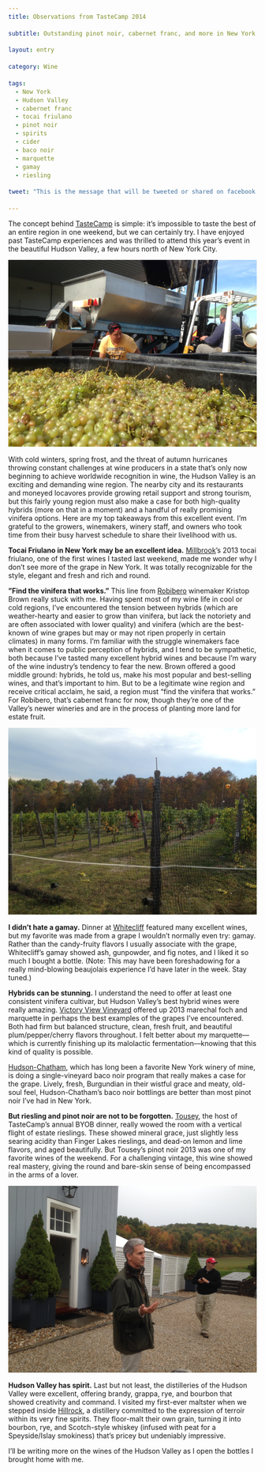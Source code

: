 ```yaml
---
title: Observations from TasteCamp 2014

subtitle: Outstanding pinot noir, cabernet franc, and more in New York’s Hudson Valley

layout: entry

category: Wine

tags:
  - New York
  - Hudson Valley
  - cabernet franc
  - tocai friulano
  - pinot noir
  - spirits
  - cider
  - baco noir
  - marquette
  - gamay
  - riesling

tweet: "This is the message that will be tweeted or shared on facebook. It should be enclosed in quotation marks for safety."

---
```


The concept behind [TasteCamp](http://newyorkcorkreport.com/tastecamp/) is simple: it’s impossible to taste the best of an entire region in one weekend, but we can certainly try. I have enjoyed past TasteCamp experiences and was thrilled to attend this year’s event in the beautiful Hudson Valley, a few hours north of New York City. 

![Millbrook chardonnay harvest and grapes](/photos/millbrookchard.jpg "Chardonnay harvest at Millbrook")

With cold winters, spring frost, and the threat of autumn hurricanes throwing constant challenges at wine producers in a state that’s only now beginning to achieve worldwide recognition in wine, the Hudson Valley is an exciting and demanding wine region. The nearby city and its restaurants and moneyed locavores provide growing retail support and strong tourism, but this fairly young region must also make a case for both high-quality hybrids (more on that in a moment) and a handful of really promising vinifera options. Here are my top takeaways from this excellent event. I’m grateful to the growers, winemakers, winery staff, and owners who took time from their busy harvest schedule to share their livelihood with us.

**Tocai Friulano in New York may be an excellent idea.**
[Millbrook](http://www.millbrookwine.com/index.php)’s 2013 tocai friulano, one of the first wines I tasted last weekend, made me wonder why I don’t see more of the grape in New York. It was totally recognizable for the style, elegant and fresh and rich and round. 

**”Find the vinifera that works.”**
This line from [Robibero](http://www.robiberofamilyvineyards.com) winemaker Kristop Brown really stuck with me. Having spent most of my wine life in cool or cold regions, I’ve encountered the tension between hybrids (which are weather-hearty and easier to grow than vinifera, but lack the notoriety and are often associated with lower quality) and vinifera (which are the best-known of wine grapes but may or may not ripen properly in certain climates) in many forms. I’m familiar with the struggle winemakers face when it comes to public perception of hybrids, and I tend to be sympathetic, both because I’ve tasted many excellent hybrid wines and because I’m wary of the wine industry’s tendency to fear the new. Brown offered a good middle ground: hybrids, he told us, make his most popular and best-selling wines, and that’s important to him. But to be a legitimate wine region and receive critical acclaim, he said, a region must “find the vinifera that works.” For Robibero, that’s cabernet franc for now, though they’re one of the Valley’s newer wineries and are in the process of planting more land for estate fruit.

![Robibero vineyard rows](/photos/robiberovineyard.jpg "Robibero's fairly new vineyard, to be expanded in the next year.")

**I didn’t hate a gamay.**
Dinner at [Whitecliff](http://www.whitecliffwine.com) featured many excellent wines, but my favorite was made from a grape I wouldn’t normally even try: gamay. Rather than the candy-fruity flavors I usually associate with the grape, Whitecliff’s gamay showed ash, gunpowder, and fig notes, and I liked it so much I bought a bottle. (Note: This may have been foreshadowing for a really mind-blowing beaujolais experience I’d have later in the week. Stay tuned.)

**Hybrids can be stunning.**
I understand the need to offer at least one consistent vinifera cultivar, but Hudson Valley’s best hybrid wines were really amazing. [Victory View Vineyard](http://upperhudsonvalleywinetrail.com/wineries/victory-view-vineyard2/) offered up 2013 marechal foch and marquette in perhaps the best examples of the grapes I’ve encountered. Both had firm but balanced structure, clean, fresh fruit, and beautiful plum/pepper/cherry flavors throughout. I felt better about my marquette––which is currently finishing up its malolactic fermentation––knowing that this kind of quality is possible. 

[Hudson-Chatham](http://www.hudsonchathamwinery.com), which has long been a favorite New York winery of mine, is doing a single-vineyard baco noir program that really makes a case for the grape. Lively, fresh, Burgundian in their wistful grace and meaty, old-soul feel, Hudson-Chatham’s baco noir bottlings are better than most pinot noir I’ve had in New York. 

**But riesling and pinot noir are not to be forgotten.**
[Tousey](http://www.touseywinery.com), the host of TasteCamp’s annual BYOB dinner, really wowed the room with a vertical flight of estate rieslings. These showed mineral grace, just slightly less searing acidity than Finger Lakes rieslings, and dead-on lemon and lime flavors, and aged beautifully. But Tousey’s pinot noir 2013 was one of my favorite wines of the weekend. For a challenging vintage, this wine showed real mastery, giving the round and bare-skin sense of being encompassed in the arms of a lover. 

![Hillrock distiller leads a tour](/photos/hillrock.jpg "Distiller at Hillrock leads a tour")

**Hudson Valley has spirit.**
Last but not least, the distilleries of the Hudson Valley were excellent, offering brandy, grappa, rye, and bourbon that showed creativity and command. I visited my first-ever maltster when we stepped inside [Hillrock](http://www.hillrockdistillery.com), a distillery committed to the expression of terroir within its very fine spirits. They floor-malt their own grain, turning it into bourbon, rye, and Scotch-style whiskey (infused with peat for a Speyside/Islay smokiness) that’s pricey but undeniably impressive. 

I’ll be writing more on the wines of the Hudson Valley as I open the bottles I brought home with me. 